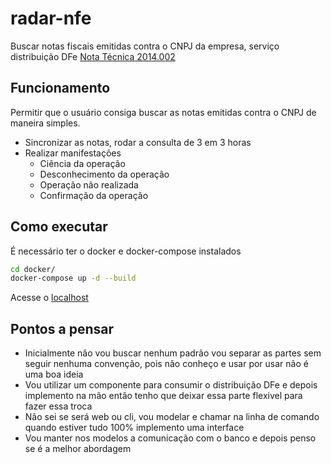 # radar-nfe
Buscar notas fiscais emitidas contra o CNPJ da empresa, serviço distribuição DFe [Nota Técnica 2014.002](https://www.nfe.fazenda.gov.br/portal/exibirArquivo.aspx?conteudo=C/xkRclIh74=)


## Funcionamento
Permitir que o usuário consiga buscar as notas emitidas contra o CNPJ de maneira simples.

* Sincronizar as notas, rodar a consulta de 3 em 3 horas
* Realizar manifestações
  * Ciência da operação
  * Desconhecimento da operação
  * Operação não realizada
  * Confirmação da operação

## Como executar
É necessário ter o docker e docker-compose instalados

~~~sh
cd docker/
docker-compose up -d --build
~~~

Acesse o [localhost](http://localhost)


## Pontos a pensar
- Inicialmente não vou buscar nenhum padrão vou separar as partes sem seguir nenhuma convenção, pois não conheço e usar por usar não é uma boa ideia
- Vou utilizar um componente para consumir o distribuição DFe e depois implemento na mão então tenho que deixar essa parte flexivel para fazer essa troca
- Não sei se será web ou cli, vou modelar e chamar na linha de comando quando estiver tudo 100% implemento uma interface
- Vou manter nos modelos a comunicação com o banco e depois penso se é a melhor abordagem
